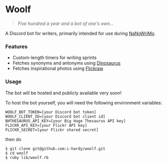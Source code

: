 # Woolf

> *Five hundred a year and a bot of one's own...*

A Discord bot for writers, primarily intended for use during [NaNoWriMo](https://nanowrimo.org/).

### Features

* Custom-length timers for writing sprints
* Fetches synonyms and antonyms using [Dinosaurus](https://github.com/dtuite/dinosaurus)
* Fetches inspirational photos using [Flickraw](https://github.com/hanklords/flickraw)

### Usage

The bot will be hosted and publicly available very soon!

To host the bot yourself, you will need the following environment variables:

```
WOOLF_BOT_TOKEN=[your Discord bot token]
WOOLF_CLIENT_ID=[your Discord bot client id]
BHTHESAURUS_API_KEY=[your Big Huge Thesaurus API key]
FLICKR_API_KEY=[your Flickr API key]
FLICKR_SECRET=[your Flickr shared secret]
```
then do

```
$ git clone git@github.com:i-hardy/woolf.git
$ cd woolf
$ ruby lib/woolf.rb
```
